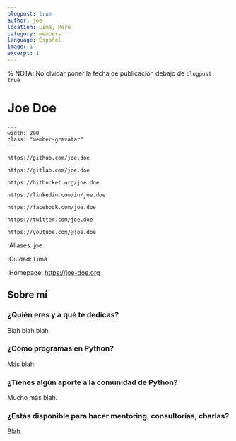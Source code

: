 ```yaml
---
blogpost: true
author: joe
location: Lima, Perú
category: members
language: Español
image: 1
excerpt: 1
---
```


% NOTA: No olvidar poner la fecha de publicación debajo de `blogpost: true`

# Joe Doe

```{gravatar} joe.doe@example.com
---
width: 200
class: "member-gravatar"
---
```

```{rst-class} i-icon social-media github
https://github.com/joe.doe
```
```{rst-class} i-icon social-media gitlab
https://gitlab.com/joe.doe
```
```{rst-class} i-icon social-media bitbucket
https://bitbucket.org/joe.doe
```
```{rst-class} i-icon social-media linkedin
https://linkedin.com/in/joe.doe
```
```{rst-class} i-icon social-media facebook
https://facebook.com/joe.doe
```
```{rst-class} i-icon social-media x-twitter
https://twitter.com/joe.doe
```
```{rst-class} i-icon social-media youtube
https://youtube.com/@joe.doe
```

:Aliases: joe

:Ciudad: Lima

:Homepage: https://joe-doe.org


## Sobre mí

### ¿Quién eres y a qué te dedicas?

Blah blah blah.

### ¿Cómo programas en Python?

Más blah.

### ¿Tienes algún aporte a la comunidad de Python?

Mucho más blah.

### ¿Estás disponible para hacer mentoring, consultorías, charlas?

Blah.
